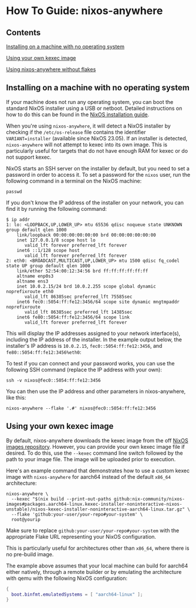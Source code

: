 # How To Guide: nixos-anywhere

## Contents

[Installing on a machine with no operating system](#installing-on-a-machine-with-no-operating-system)

[Using your own kexec image](#using-your-own-kexec-image)

[Using nixos-anywhere without flakes](#using-nixos-anywhere-without-flakes)

## Installing on a machine with no operating system

If your machine does not run any operating system, you can boot the standard
NixOS installer using a USB or netboot. Detailed instructions on how to do this
can be found in the
[NixOS installation guide](https://nixos.org/manual/nixos/stable/index.html#sec-booting-from-usb).

When you're using `nixos-anywhere`, it will detect a NixOS installer by checking
if the `/etc/os-release` file contains the identifier `VARIANT=installer`
(available since NixOS 23.05). If an installer is detected, `nixos-anywhere`
will not attempt to kexec into its own image. This is particularly useful for
targets that do not have enough RAM for kexec or do not support kexec.

NixOS starts an SSH server on the installer by default, but you need to set a
password in order to access it. To set a password for the `nixos` user, run the
following command in a terminal on the NixOS machine:

```
passwd
```

If you don't know the IP address of the installer on your network, you can find
it by running the following command:

```
$ ip addr
1: lo: <LOOPBACK,UP,LOWER_UP> mtu 65536 qdisc noqueue state UNKNOWN group default qlen 1000
    link/loopback 00:00:00:00:00:00 brd 00:00:00:00:00:00
    inet 127.0.0.1/8 scope host lo
       valid_lft forever preferred_lft forever
    inet6 ::1/128 scope host
       valid_lft forever preferred_lft forever
2: eth0: <BROADCAST,MULTICAST,UP,LOWER_UP> mtu 1500 qdisc fq_codel state UP group default qlen 1000
    link/ether 52:54:00:12:34:56 brd ff:ff:ff:ff:ff:ff
    altname enp0s3
    altname ens3
    inet 10.0.2.15/24 brd 10.0.2.255 scope global dynamic noprefixroute eth0
       valid_lft 86385sec preferred_lft 75585sec
    inet6 fec0::5054:ff:fe12:3456/64 scope site dynamic mngtmpaddr noprefixroute
       valid_lft 86385sec preferred_lft 14385sec
    inet6 fe80::5054:ff:fe12:3456/64 scope link
       valid_lft forever preferred_lft forever
```

This will display the IP addresses assigned to your network interface(s),
including the IP address of the installer. In the example output below, the
installer's IP address is `10.0.2.15`, `fec0::5054:ff:fe12:3456`, and
`fe80::5054:ff:fe12:3456%eth0`:

To test if you can connect and your password works, you can use the following
SSH command (replace the IP address with your own):

```
ssh -v nixos@fec0::5054:ff:fe12:3456
```

You can then use the IP address and other parameters in nixos-anywhere, like
this:

```
nixos-anywhere --flake '.#' nixos@fec0::5054:ff:fe12:3456
```

## Using your own kexec image

By default, nixos-anywhere downloads the kexec image from the off
[NixOS images repository](https://github.com/nix-community/nixos-images#kexec-tarballs).
However, you can provide your own kexec image file if desired. To do this, use
the `--kexec` command line switch followed by the path to your image file. The
image will be uploaded prior to execution.

Here's an example command that demonstrates how to use a custom kexec image with
`nixos-anywhere` for aarch64 instead of the default `x86_64` architecture:

```
nixos-anywhere \
  --kexec "$(nix build --print-out-paths github:nix-community/nixos-images#packages.aarch64-linux.kexec-installer-noninteractive-nixos-unstable)/nixos-kexec-installer-noninteractive-aarch64-linux.tar.gz" \
  --flake 'github:your-user/your-repo#your-system' \
  root@yourip
```

Make sure to replace `github:your-user/your-repo#your-system` with the
appropriate Flake URL representing your NixOS configuration.

This is particularly useful for architectures other than `x86_64`, where there
is no pre-build image.

The example above assumes that your local machine can build for aarch64 either
natively, through a remote builder or by emulating the architecture with qemu
with the following NixOS configuration:

```nix
{
  boot.binfmt.emulatedSystems = [ "aarch64-linux" ];
}
```
